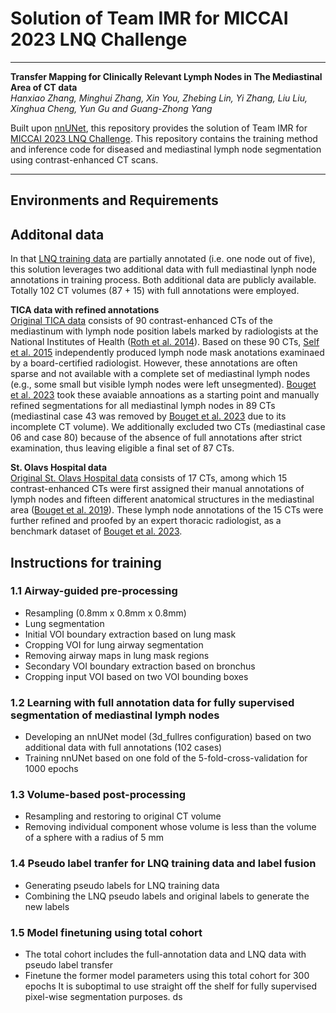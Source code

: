 # Solution of Team IMR for MICCAI 2023 LNQ Challenge

***

**Transfer Mapping for Clinically Relevant Lymph Nodes in The Mediastinal Area of CT data**  
*Hanxiao Zhang, Minghui Zhang, Xin You, Zhebing Lin, Yi Zhang, Liu Liu, Xinghua Cheng, Yun Gu and Guang-Zhong Yang*

Built upon [nnUNet](https://github.com/MIC-DKFZ/nnUNet/tree/nnunetv1/), this repository provides the solution of Team IMR for [MICCAI 2023 LNQ Challenge](https://lnq2023.grand-challenge.org/lnq2023/). This repository contains the training method and inference code for diseased and mediastinal lymph node segmentation using contrast-enhanced CT scans.

***

## Environments and Requirements


## Additonal data
In that [LNQ training data](https://lnq2023.grand-challenge.org/data/) are partially annotated (i.e. one node out of five), this solution leverages two additional data with full mediastinal lynph node annotations in training process. Both additional data are publicly available. Totally 102 CT volumes (87 + 15) with full annotations were employed.

**TICA data with refined annotations**  
[Original TICA data](https://wiki.cancerimagingarchive.net/pages/viewpage.action?pageId=19726546#19726546fcb14b04d2494090ab696ba899c8d70c/) consists of 90 contrast-enhanced CTs of the mediastinum with lymph node position labels marked by radiologists at the National Institutes of Health ([Roth et al. 2014](https://link.springer.com/chapter/10.1007/978-3-319-10404-1_65)). Based on these 90 CTs, [Self et al. 2015](https://link.springer.com/chapter/10.1007/978-3-319-24571-3_7) independently produced lymph node mask anotations examinaed by a board-certified radiologist. However, these annotations are often sparse and not available with a complete set of mediastinal lymph nodes (e.g., some small but visible lymph nodes were left unsegmented). [Bouget et al. 2023](https://github.com/dbouget/ct_mediastinal_structures_segmentation) took these avaiable annoations as a starting point and manually refined segmentations for all mediastinal lymph nodes in 89 CTs (mediastinal case 43 was removed by [Bouget et al. 2023](https://github.com/dbouget/ct_mediastinal_structures_segmentation) due to its incomplete CT volume). We additionally excluded two CTs (mediastinal case 06 and case 80) because of the absence of full annotations after strict examination, thus leaving eligible a final set of 87 CTs.

**St. Olavs Hospital data**  
[Original St. Olavs Hospital data](https://datadryad.org/stash/dataset/doi:10.5061/dryad.mj76c) consists of 17 CTs, among which 15 contrast-enhanced CTs were first assigned their manual annotations of lymph nodes and fifteen different anatomical structures in the mediastinal area ([Bouget et al. 2019](https://link.springer.com/article/10.1007/s11548-019-01948-8)). These lymph node annotations of the 15 CTs were further refined and proofed by an expert thoracic radiologist, as a benchmark dataset of [Bouget et al. 2023](https://github.com/dbouget/ct_mediastinal_structures_segmentation).

## Instructions for training
### 1.1 Airway-guided pre-processing  
- Resampling (0.8mm x 0.8mm x 0.8mm)
- Lung segmentation
- Initial VOI boundary extraction based on lung mask
- Cropping VOI for lung airway segmentation
- Removing airway maps in lung mask regions
- Secondary VOI boundary extraction based on bronchus
- Cropping input VOI based on two VOI bounding boxes 

### 1.2 Learning with full annotation data for fully supervised segmentation of mediastinal lymph nodes  
- Developing an nnUNet model (3d_fullres configuration) based on two additional data with full annotations (102 cases)
- Training nnUNet based on one fold of the 5-fold-cross-validation for 1000 epochs 
### 1.3 Volume-based post-processing
- Resampling and restoring to original CT volume
- Removing individual component whose volume is less than the volume of a sphere with a radius of 5 mm
### 1.4 Pseudo label tranfer for LNQ training data and label fusion
- Generating pseudo labels for LNQ training data
- Combining the LNQ pseudo labels and original labels to generate the new labels
### 1.5 Model finetuning using total cohort
- The total cohort includes the full-annotation data and LNQ data with pseudo label transfer
- Finetune the former model parameters using this total cohort for 300 epochs
It is suboptimal to use straight off the shelf for fully supervised pixel-wise segmentation purposes. ds 
